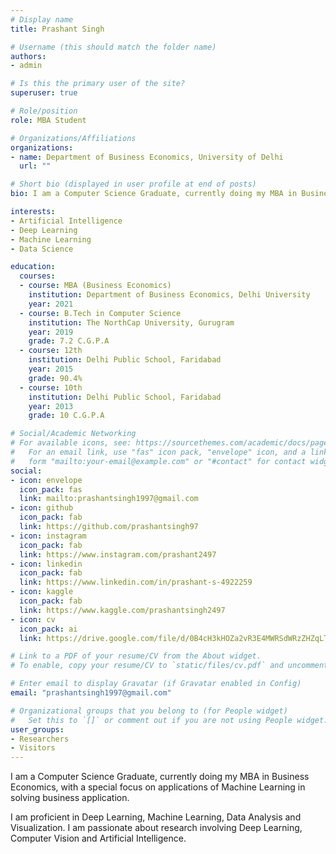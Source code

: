 ```yaml
---
# Display name
title: Prashant Singh

# Username (this should match the folder name)
authors:
- admin

# Is this the primary user of the site?
superuser: true

# Role/position
role: MBA Student

# Organizations/Affiliations
organizations:
- name: Department of Business Economics, University of Delhi
  url: ""

# Short bio (displayed in user profile at end of posts)
bio: I am a Computer Science Graduate, currently doing my MBA in Business Economics, with a special focus on applications of Machine Learning in solving business application.

interests:
- Artificial Intelligence
- Deep Learning
- Machine Learning
- Data Science

education:
  courses:
  - course: MBA (Business Economics)
    institution: Department of Business Economics, Delhi University
    year: 2021
  - course: B.Tech in Computer Science
    institution: The NorthCap University, Gurugram
    year: 2019
    grade: 7.2 C.G.P.A
  - course: 12th
    institution: Delhi Public School, Faridabad
    year: 2015
    grade: 90.4%
  - course: 10th
    institution: Delhi Public School, Faridabad
    year: 2013
    grade: 10 C.G.P.A

# Social/Academic Networking
# For available icons, see: https://sourcethemes.com/academic/docs/page-builder/#icons
#   For an email link, use "fas" icon pack, "envelope" icon, and a link in the
#   form "mailto:your-email@example.com" or "#contact" for contact widget.
social:
- icon: envelope
  icon_pack: fas
  link: mailto:prashantsingh1997@gmail.com
- icon: github
  icon_pack: fab
  link: https://github.com/prashantsingh97
- icon: instagram
  icon_pack: fab
  link: https://www.instagram.com/prashant2497
- icon: linkedin
  icon_pack: fab
  link: https://www.linkedin.com/in/prashant-s-4922259
- icon: kaggle
  icon_pack: fab
  link: https://www.kaggle.com/prashantsingh2497
- icon: cv
  icon_pack: ai
  link: https://drive.google.com/file/d/0B4cH3kHOZa2vR3E4MWRSdWRzZHZqLTdhaVE2c01kaHpHaWxN/view?usp=sharing

# Link to a PDF of your resume/CV from the About widget.
# To enable, copy your resume/CV to `static/files/cv.pdf` and uncomment the lines below.

# Enter email to display Gravatar (if Gravatar enabled in Config)
email: "prashantsingh1997@gmail.com"

# Organizational groups that you belong to (for People widget)
#   Set this to `[]` or comment out if you are not using People widget.
user_groups:
- Researchers
- Visitors
---
```


I am a Computer Science Graduate, currently doing my MBA in Business Economics, with a special focus on applications of Machine Learning in solving business application.

I am proficient in Deep Learning, Machine Learning, Data Analysis and Visualization. I am passionate about research involving Deep Learning, Computer Vision and Artificial Intelligence.
